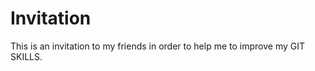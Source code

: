Invitation
============
This  is an invitation to my friends in order to help me to improve my GIT SKILLS.
